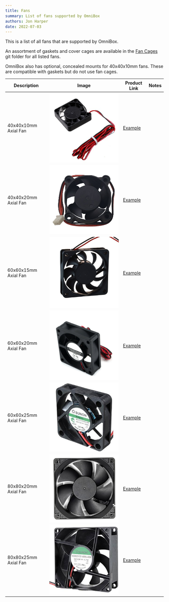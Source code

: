 ```yaml
---
title: Fans
summary: List of fans supported by OmniBox
authors: Jon Harper
date: 2022-07-03
---
```


This is a list of all fans that are supported by OmniBox.

An assortment of gaskets and cover cages are available in the [Fan Cages][6] git folder for all listed fans.

OmniBox also has optional, concealed mounts for 40x40x10mm fans. These are compatible with gaskets but do not use fan cages.


| Description | Image | Product Link | Notes |
|---|---|---|---|
| 40x40x10mm Axial Fan | ![img](../img/parts/fan_4010.jpg) | [Example][1] | |
| 40x40x20mm Axial Fan | ![img](../img/parts/fan_4020.jpg) | [Example][2] | |
| 60x60x15mm Axial Fan | ![img](../img/parts/fan_6015.jpg) | [Example][3] | |
| 60x60x20mm Axial Fan | ![img](../img/parts/fan_6020.jpg) | [Example][4] | |
| 60x60x25mm Axial Fan | ![img](../img/parts/fan_6025.jpg) | [Example][7] | |
| 80x80x20mm Axial Fan | ![img](../img/parts/fan_8020.jpg) | [Example][8] | |
| 80x80x25mm Axial Fan | ![img](../img/parts/fan_8025.jpg) | [Example][5] | |

[1]: https://www.amazon.com/WINSINN-Ender-Upgrade-Bearing-CR-10S/dp/B08R9JRTCT/
[2]: https://www.amazon.com/Wathai-40x40x20mm-40mm-Burshless-Cooling/dp/B07PYWVPMY
[3]: https://www.amazon.com/Security-01-Bearing-Brushless-Cooling-AV-F6015MB/dp/B071G2T6DV 
[4]: https://www.amazon.com/Wathai-60mm-Cooling-Brushless-Cooler/dp/B07NRYLRDZ
[5]: https://www.amazon.com/Security-01-Bearing-Brushless-Cooling-AV-F8025MB/dp/B071WLX5JZ
[6]: https://github.com/jon-harper/OmniBox/Fan%20Cages
[7]: https://www.amazon.com/Wathai-60mm-25mm-Brushless-Cooling/dp/B07Q2JWNFX
[8]: https://www.amazon.com/GDSTIME-Brushless-Cooling-Sleeve-Bearing/dp/B07MDYBSGR